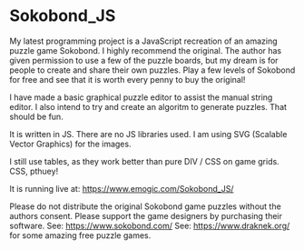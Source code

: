 # Sokobond_JS
My latest programming project is a JavaScript recreation of an amazing puzzle game Sokobond. I highly recommend the original. The author has given permission to use a few of the puzzle boards, but my dream is for people to create and share their own puzzles. 
Play a few levels of Sokobond for free and see that it is worth every penny to buy the original!

I have made a basic graphical puzzle editor to assist the manual string editor.
I also intend to try and create an algoritm to generate puzzles. That should be fun.

It is written in JS. There are no JS libraries used. I am using SVG (Scalable Vector Graphics) for the images.

I still use tables, as they work better than pure DIV / CSS on game grids. CSS, pthuey!

It is running live at:
https://www.emogic.com/Sokobond_JS/

Please do not distribute the original Sokobond game puzzles without the authors consent. Please support the game designers by purchasing their software.
See:
https://www.sokobond.com/
See:
https://www.draknek.org/
for some amazing free puzzle games.
